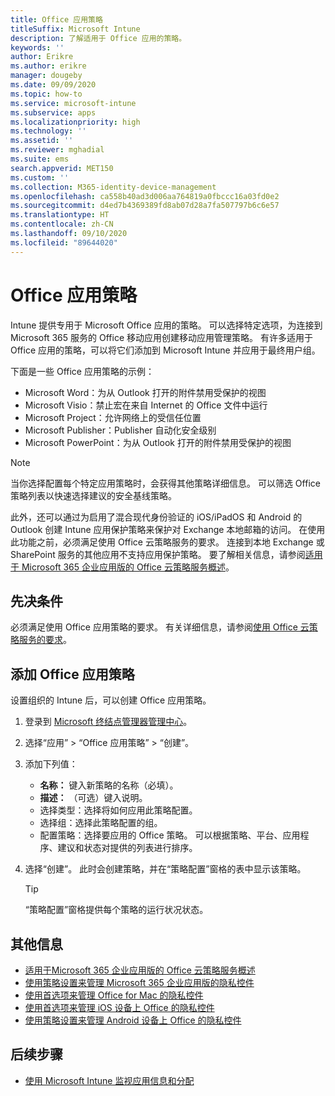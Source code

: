 ```yaml
---
title: Office 应用策略
titleSuffix: Microsoft Intune
description: 了解适用于 Office 应用的策略。
keywords: ''
author: Erikre
ms.author: erikre
manager: dougeby
ms.date: 09/09/2020
ms.topic: how-to
ms.service: microsoft-intune
ms.subservice: apps
ms.localizationpriority: high
ms.technology: ''
ms.assetid: ''
ms.reviewer: mghadial
ms.suite: ems
search.appverid: MET150
ms.custom: ''
ms.collection: M365-identity-device-management
ms.openlocfilehash: ca558b40ad3d006aa764819a0fbccc16a03fd0e2
ms.sourcegitcommit: d4ed7b4369389fd8ab07d28a7fa507797b6c6e57
ms.translationtype: HT
ms.contentlocale: zh-CN
ms.lasthandoff: 09/10/2020
ms.locfileid: "89644020"
---
```

# <a name="policies-for-office-apps"></a>Office 应用策略

Intune 提供专用于 Microsoft Office 应用的策略。 可以选择特定选项，为连接到 Microsoft 365 服务的 Office 移动应用创建移动应用管理策略。 有许多适用于 Office 应用的策略，可以将它们添加到 Microsoft Intune 并应用于最终用户组。

下面是一些 Office 应用策略的示例：
- Microsoft Word：为从 Outlook 打开的附件禁用受保护的视图
- Microsoft Visio：禁止宏在来自 Internet 的 Office 文件中运行
- Microsoft Project：允许网络上的受信任位置
- Microsoft Publisher：Publisher 自动化安全级别
- Microsoft PowerPoint：为从 Outlook 打开的附件禁用受保护的视图

> [!NOTE]
> 当你选择配置每个特定应用策略时，会获得其他策略详细信息。 可以筛选 Office 策略列表以快速选择建议的安全基线策略。

此外，还可以通过为启用了混合现代身份验证的 iOS/iPadOS 和 Android 的 Outlook 创建 Intune 应用保护策略来保护对 Exchange 本地邮箱的访问。 在使用此功能之前，必须满足使用 Office 云策略服务的要求。 连接到本地 Exchange 或 SharePoint 服务的其他应用不支持应用保护策略。 要了解相关信息，请参阅[适用于 Microsoft 365 企业应用版的 Office 云策略服务概述](https://docs.microsoft.com/deployoffice/overview-office-cloud-policy-service)。

## <a name="prerequisites"></a>先决条件

必须满足使用 Office 应用策略的要求。 有关详细信息，请参阅[使用 Office 云策略服务的要求](https://docs.microsoft.com/deployoffice/overview-office-cloud-policy-service#requirements-for-using-the-office-cloud-policy-service)。

## <a name="to-add-an-office-app-policy"></a>添加 Office 应用策略

设置组织的 Intune 后，可以创建 Office 应用策略。

1. 登录到 [Microsoft 终结点管理器管理中心](https://go.microsoft.com/fwlink/?linkid=2109431)。
2. 选择“应用” > “Office 应用策略” > “创建”。
3. 添加下列值：
    - **名称：** 键入新策略的名称（必填）。
    - **描述：** （可选）键入说明。
    - 选择类型：选择将如何应用此策略配置。
    - 选择组：选择此策略配置的组。
    - 配置策略：选择要应用的 Office 策略。 可以根据策略、平台、应用程序、建议和状态对提供的列表进行排序。
4. 选择“创建”。 此时会创建策略，并在“策略配置”窗格的表中显示该策略。

   > [!TIP]
   > “策略配置”窗格提供每个策略的运行状况状态。

## <a name="additional-information"></a>其他信息

- [适用于Microsoft 365 企业应用版的 Office 云策略服务概述](https://docs.microsoft.com/deployoffice/overview-office-cloud-policy-service)
- [使用策略设置来管理 Microsoft 365 企业应用版的隐私控件](https://docs.microsoft.com/deployoffice/privacy/manage-privacy-controls)
- [使用首选项来管理 Office for Mac 的隐私控件](https://docs.microsoft.com/deployoffice/privacy/mac-privacy-preferences)
- [使用首选项来管理 iOS 设备上 Office 的隐私控件](https://docs.microsoft.com/deployoffice/privacy/ios-privacy-preferences)
- [使用策略设置来管理 Android 设备上 Office 的隐私控件](https://docs.microsoft.com/deployoffice/privacy/android-privacy-controls)

## <a name="next-steps"></a>后续步骤

- [使用 Microsoft Intune 监视应用信息和分配](apps-monitor.md)
